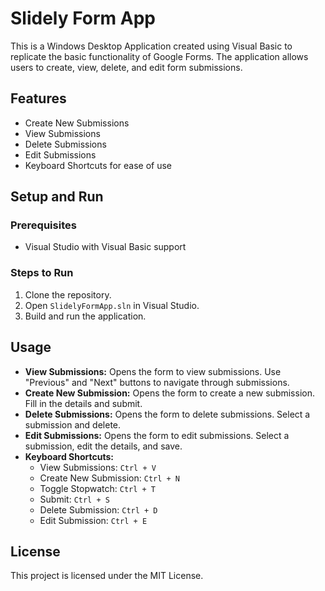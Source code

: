 # Slidely Form App

This is a Windows Desktop Application created using Visual Basic to replicate the basic functionality of Google Forms. The application allows users to create, view, delete, and edit form submissions.

## Features

- Create New Submissions
- View Submissions
- Delete Submissions
- Edit Submissions
- Keyboard Shortcuts for ease of use

## Setup and Run

### Prerequisites

- Visual Studio with Visual Basic support

### Steps to Run

1. Clone the repository.
2. Open `SlidelyFormApp.sln` in Visual Studio.
3. Build and run the application.

## Usage

- **View Submissions:** Opens the form to view submissions. Use "Previous" and "Next" buttons to navigate through submissions.
- **Create New Submission:** Opens the form to create a new submission. Fill in the details and submit.
- **Delete Submissions:** Opens the form to delete submissions. Select a submission and delete.
- **Edit Submissions:** Opens the form to edit submissions. Select a submission, edit the details, and save.
- **Keyboard Shortcuts:**
  - View Submissions: `Ctrl + V`
  - Create New Submission: `Ctrl + N`
  - Toggle Stopwatch: `Ctrl + T`
  - Submit: `Ctrl + S`
  - Delete Submission: `Ctrl + D`
  - Edit Submission: `Ctrl + E`

## License

This project is licensed under the MIT License.